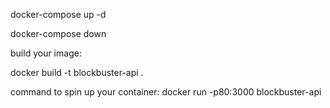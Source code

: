 docker-compose up -d

docker-compose down


build your image:

docker build -t blockbuster-api .

command to spin up your container:
docker run -p80:3000 blockbuster-api
